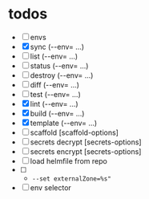 # todos

-  [ ]   envs
-  [x]   sync (--env=<kn> ...)
-  [ ]   list (--env=<kn> ...)
-  [ ]   status (--env=<kn> ...)
-  [ ]   destroy (--env=<kn> ...)
-  [ ]   diff  (--env=<kn> ...)
-  [ ]   test (--env=<kn> ...)
-  [x]   lint (--env=<kn> ...)
-  [x]   build (--env=<kn> ...)
-  [x]   template (--env=<kn> ...)
-  [ ]   scaffold [scaffold-options]
-  [ ]   secrets decrypt [secrets-options]
-  [ ]   secrets encrypt [secrets-options]
-  [ ]   load helmfile from repo
-  [ ]   - `--set externalZone=%s"`
-  [ ]   env selector